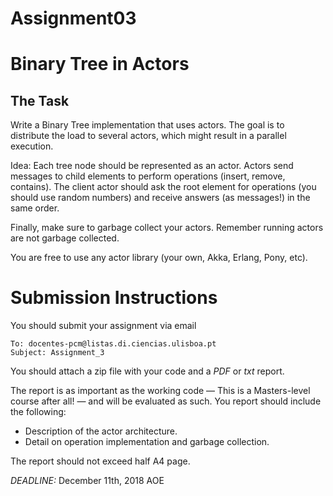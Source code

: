 Assignment03 
============

Binary Tree in Actors
========================

The Task
--------

Write a Binary Tree implementation that uses actors. The goal is to distribute the load to several actors, which might result in a parallel execution.

Idea: Each tree node should be represented as an actor. Actors send messages to child elements to perform operations (insert, remove, contains). The client actor should ask the root element for operations (you should use random numbers) and receive answers (as messages!) in the same order.

Finally, make sure to garbage collect your actors. Remember running actors are not garbage collected.

You are free to use any actor library (your own, Akka, Erlang, Pony, etc).


Submission Instructions
=======================

You should submit your assignment via email

```
To: docentes-pcm@listas.di.ciencias.ulisboa.pt
Subject: Assignment_3
```

You should attach a zip file with your code and a *PDF* or *txt* report.

The report is as important as the working code — This is a Masters-level course after all! — and will be evaluated as such. You report should include the following:

* Description of the actor architecture.
* Detail on operation implementation and garbage collection.

The report should not exceed half A4 page.

*DEADLINE:* December 11th, 2018 AOE




